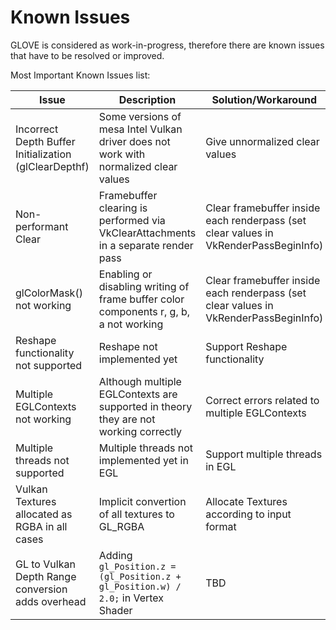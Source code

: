# Known Issues

GLOVE is considered as work-in-progress, therefore there are known issues that have to be resolved or improved.

Most Important Known Issues list:

| **Issue** | **Description** | **Solution/Workaround** | **Status** | 
| --- | --- | --- | --- |
| Incorrect Depth Buffer Initialization (glClearDepthf) | Some versions of mesa Intel Vulkan driver does not work with normalized clear values | Give unnormalized clear values | **resolved with workaround** |
| Non-performant Clear| Framebuffer clearing is performed via VkClearAttachments in a separate render pass | Clear framebuffer inside each renderpass (set clear values in VkRenderPassBeginInfo) | **unresolved** |
| glColorMask() not working | Enabling or disabling writing of frame buffer color components r, g, b, a not working | Clear framebuffer inside each renderpass (set clear values in VkRenderPassBeginInfo) | **unresolved** |
| Reshape functionality not supported  | Reshape not implemented yet | Support Reshape functionality | **unresolved** |
| Multiple EGLContexts not working  | Although multiple EGLContexts are supported in theory they are not working correctly| Correct errors related to multiple EGLContexts | **unresolved** |
| Multiple threads not supported  | Multiple threads not implemented yet in EGL | Support multiple threads in EGL | **unresolved** |
| Vulkan Textures allocated as RGBA in all cases  | Implicit convertion of all textures to GL_RGBA | Allocate Textures according to input format | **unresolved** |
| GL to Vulkan Depth Range conversion adds overhead| Adding ``` gl_Position.z = (gl_Position.z + gl_Position.w) / 2.0; ``` in Vertex Shader | TBD | **unresolved** |

